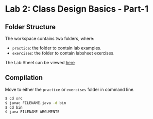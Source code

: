 # Lab 2: Class Design Basics - Part-1

## Folder Structure

The workspace contains two folders, where:

- `practice`: the folder to contain lab examples.
- `exercises`: the folder to contain labsheet exercises.

The Lab Sheet can be viewed [here](labsheet.pdf)

## Compilation
Move to either the `practice` or `exercises` folder in command line.

```bash
$ cd src
$ javac FILENAME.java -d bin
$ cd bin
$ java FILENAME ARGUMENTS
```

